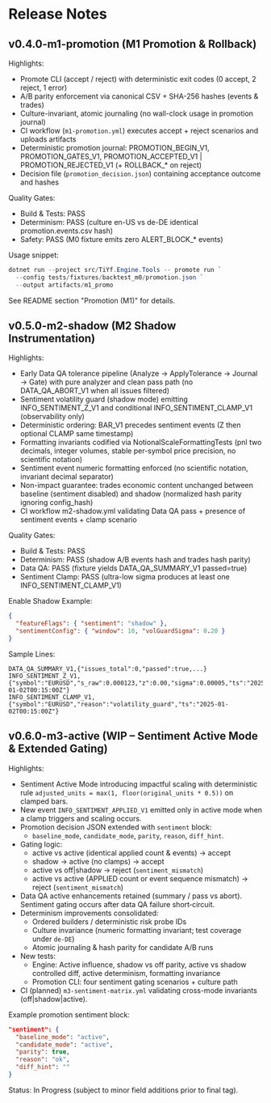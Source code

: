 # Release Notes

## v0.4.0-m1-promotion (M1 Promotion & Rollback)

Highlights:

- Promote CLI (accept / reject) with deterministic exit codes (0 accept, 2 reject, 1 error)
- A/B parity enforcement via canonical CSV + SHA-256 hashes (events & trades)
- Culture-invariant, atomic journaling (no wall-clock usage in promotion journal)
- CI workflow (`m1-promotion.yml`) executes accept + reject scenarios and uploads artifacts
- Deterministic promotion journal: PROMOTION_BEGIN_V1, PROMOTION_GATES_V1, PROMOTION_ACCEPTED_V1 | PROMOTION_REJECTED_V1 (+ ROLLBACK_* on reject)
- Decision file (`promotion_decision.json`) containing acceptance outcome and hashes

Quality Gates:

- Build & Tests: PASS
- Determinism: PASS (culture en-US vs de-DE identical promotion.events.csv hash)
- Safety: PASS (M0 fixture emits zero ALERT_BLOCK_* events)

Usage snippet:

```powershell
dotnet run --project src/TiYf.Engine.Tools -- promote run `
  --config tests/fixtures/backtest_m0/promotion.json `
  --output artifacts/m1_promo
```

See README section "Promotion (M1)" for details.

## v0.5.0-m2-shadow (M2 Shadow Instrumentation)

Highlights:

- Early Data QA tolerance pipeline (Analyze -> ApplyTolerance -> Journal -> Gate) with pure analyzer and clean pass path (no DATA_QA_ABORT_V1 when all issues filtered)
- Sentiment volatility guard (shadow mode) emitting INFO_SENTIMENT_Z_V1 and conditional INFO_SENTIMENT_CLAMP_V1 (observability only)
- Deterministic ordering: BAR_V1 precedes sentiment events (Z then optional CLAMP same timestamp)
- Formatting invariants codified via NotionalScaleFormattingTests (pnl two decimals, integer volumes, stable per-symbol price precision, no scientific notation)
- Sentiment event numeric formatting enforced (no scientific notation, invariant decimal separator)
- Non-impact guarantee: trades economic content unchanged between baseline (sentiment disabled) and shadow (normalized hash parity ignoring config_hash)
- CI workflow m2-shadow.yml validating Data QA pass + presence of sentiment events + clamp scenario

Quality Gates:

- Build & Tests: PASS
- Determinism: PASS (shadow A/B events hash and trades hash parity)
- Data QA: PASS (fixture yields DATA_QA_SUMMARY_V1 passed=true)
- Sentiment Clamp: PASS (ultra-low sigma produces at least one INFO_SENTIMENT_CLAMP_V1)

Enable Shadow Example:

```json
{
  "featureFlags": { "sentiment": "shadow" },
  "sentimentConfig": { "window": 10, "volGuardSigma": 0.20 }
}
```

Sample Lines:

```text
DATA_QA_SUMMARY_V1,{"issues_total":0,"passed":true,...}
INFO_SENTIMENT_Z_V1,{"symbol":"EURUSD","s_raw":0.000123,"z":0.00,"sigma":0.00005,"ts":"2025-01-02T00:15:00Z"}
INFO_SENTIMENT_CLAMP_V1,{"symbol":"EURUSD","reason":"volatility_guard","ts":"2025-01-02T00:15:00Z"}
```

## v0.6.0-m3-active (WIP – Sentiment Active Mode & Extended Gating)

Highlights:

- Sentiment Active Mode introducing impactful scaling with deterministic rule `adjusted_units = max(1, floor(original_units * 0.5))` on clamped bars.
- New event `INFO_SENTIMENT_APPLIED_V1` emitted only in active mode when a clamp triggers and scaling occurs.
- Promotion decision JSON extended with `sentiment` block:
  - `baseline_mode`, `candidate_mode`, `parity`, `reason`, `diff_hint`.
- Gating logic:
  - active vs active (identical applied count & events) → accept
  - shadow → active (no clamps) → accept
  - active vs off|shadow → reject (`sentiment_mismatch`)
  - active vs active (APPLIED count or event sequence mismatch) → reject (`sentiment_mismatch`)
- Data QA active enhancements retained (summary / pass vs abort). Sentiment gating occurs after data QA failure short‑circuit.
- Determinism improvements consolidated:
  - Ordered builders / deterministic risk probe IDs
  - Culture invariance (numeric formatting invariant; test coverage under `de-DE`)
  - Atomic journaling & hash parity for candidate A/B runs
- New tests:
  - Engine: Active influence, shadow vs off parity, active vs shadow controlled diff, active determinism, formatting invariance
  - Promotion CLI: four sentiment gating scenarios + culture path
- CI (planned) `m3-sentiment-matrix.yml` validating cross-mode invariants (off|shadow|active).

Example promotion sentiment block:

```json
"sentiment": {
  "baseline_mode": "active",
  "candidate_mode": "active",
  "parity": true,
  "reason": "ok",
  "diff_hint": ""
}
```

Status: In Progress (subject to minor field additions prior to final tag).
